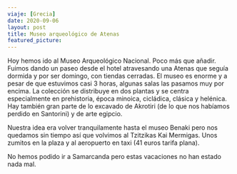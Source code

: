 ```yaml
---
viaje: [Grecia]
date: 2020-09-06
layout: post
title: Museo arqueológico de Atenas
featured_picture: 
---
```


Hoy hemos ido al Museo Arqueológico Nacional. Poco más que añadir. Fuimos dando un paseo desde el hotel atravesando una Atenas que seguía dormida y por ser domingo, con tiendas cerradas. El museo es enorme y a pesar de que estuvimos casi 3 horas, algunas salas las pasamos muy por encima. La colección se distribuye en dos plantas y se centra especialmente en prehistoria, época minoica, cicládica, clásica y helénica. Hay también gran parte de lo excavado de Akrotiri (de lo que nos habíamos perdido en Santorini) y de arte egipcio. 

Nuestra idea era volver tranquilamente hasta el museo Benaki pero nos quedamos sin tiempo así que volvimos al Tzitzikas Kai Mermigas. Unos zumitos en la plaza y al aeropuerto en taxi (41 euros tarifa plana).

No hemos podido ir a Samarcanda pero estas vacaciones no han estado nada mal.
